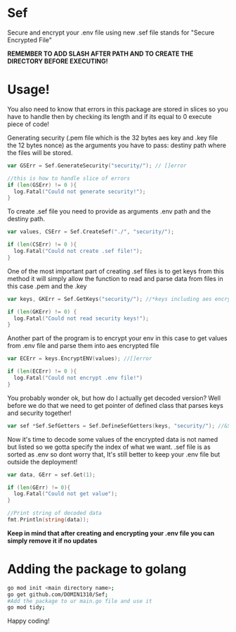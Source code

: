 # Sef
Secure and encrypt your .env file using new .sef file stands for "Secure Encrypted File"

**REMEMBER TO ADD SLASH AFTER PATH AND TO CREATE THE DIRECTORY BEFORE EXECUTING!**

# Usage!

You also need to know that errors in this package are stored in slices so you have to handle then by checking its length and if its equal to 0 execute piece of code!

Generating security (.pem file which is the 32 bytes aes key and .key file the 12 bytes nonce) as the arguments you have to pass:
destiny path where the files will be stored.
```go
var GSErr = Sef.GenerateSecurity("security/"); // []error

//this is how to handle slice of errors
if (len(GSErr) != 0 ){
  log.Fatal("Could not generate security!");
}
```

To create .sef file you need to provide as arguments .env path and the destiny path.
```go
var values, CSErr = Sef.CreateSef("./", "security/");

if (len(CSErr) != 0 ){
  log.Fatal("Could not create .sef file!");
}
```

One of the most important part of creating .sef files is to get keys from this method it will simply allow the function to read and parse data from files in this case .pem and the .key
```go
var keys, GKErr = Sef.GetKeys("security/"); //*keys including aes encryption key and nonce and []error the slice of errors to handle

if (len(GKErr) != 0) {
  log.Fatal("Could not read security keys!");
}
```

Another part of the program is to encrypt your env in this case to get values from .env file and parse them into aes encrypted file
```go
var ECErr = keys.EncryptENV(values); //[]error

if (len(ECErr) != 0 ){
  log.Fatal("Could not encrypt .env file!")
}
```

You probably wonder ok, but how do I actually get decoded version? Well before we do that we need to get pointer of defined class that parses keys and security together!
```go
var sef *Sef.SefGetters = Sef.DefineSefGetters(keys, "security/"); //&SefGetters{keys *keys; dotenvLocation string;} 
```

Now it's time to decode some values of the encrypted data is not named but listed so we gotta specify the index of what we want. .sef file is as sorted as .env so dont worry that, It's still better to keep your .env file but outside the deployment!
```go
var data, GErr = sef.Get(1);

if (len(GErr) != 0){
  log.Fatal("Could not get value");
}

//Print string of decoded data
fmt.Println(string(data));
```

**Keep in mind that after creating and encrypting your .env file you can simply remove it if no updates**

# Adding the package to golang

```sh
go mod init <main directory name>;
go get github.com/DOMIN1310/Sef;
#Add the package to ur main.go file and use it
go mod tidy;
```
Happy coding!
